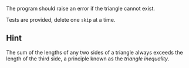 The program should raise an error if the triangle cannot exist.

Tests are provided, delete one `skip` at a time.

## Hint

The sum of the lengths of any two sides of a triangle always exceeds the
length of the third side, a principle known as the _triangle
inequality_.

